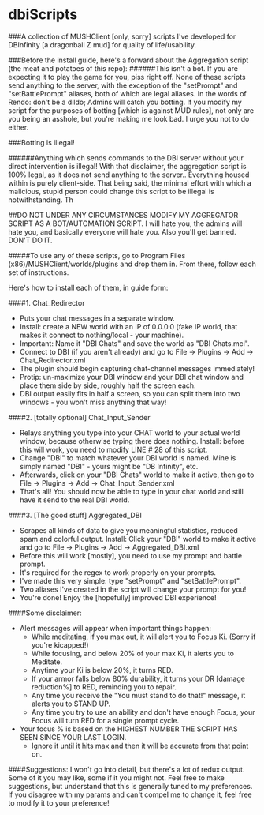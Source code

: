 # dbiScripts
###A collection of MUSHClient [only, sorry] scripts I've developed for DBInfinity [a dragonball Z mud] for quality of life/usability.

###Before the install guide, here's a forward about the Aggregation script (the meat and potatoes of this repo):
######This isn't a bot. If you are expecting it to play the game for you, piss right off. None of these scripts send anything to the server, with the exception of the "setPrompt" and "setBattlePrompt" aliases, both of which are legal aliases. In the words of Rendo: don't be a dildo; Admins will catch you botting. If you modify my script for the purposes of botting [which is against MUD rules], not only are you being an asshole, but you're making me look bad. I urge you not to do either.

###Botting is illegal!

######Anything which sends commands to the DBI server without your direct intervention is illegal! With that disclaimer, the aggregation script is 100% legal, as it does not send anything to the server.. Everything housed within is purely client-side. That being said, the minimal effort with which a malicious, stupid person could change this script to be illegal is notwithstanding. Th

##DO NOT UNDER ANY CIRCUMSTANCES MODIFY MY AGGREGATOR SCRIPT AS A BOT/AUTOMATION SCRIPT. I will hate you, the admins will hate you, and basically everyone will hate you. Also you'll get banned. DON'T DO IT.

#####To use any of these scripts, go to Program Files (x86)/MUSHClient/worlds/plugins and drop them in. From there, follow each set of instructions.

Here's how to install each of them, in guide form:

####1. Chat_Redirector 
  * Puts your chat messages in a separate window.
  * Install: create a NEW world with an IP of 0.0.0.0 (fake IP world, that makes it connect to nothing/local - your machine).
  * Important: Name it "DBI Chats" and save the world as "DBI Chats.mcl".
  * Connect to DBI (if you aren't already) and go to File -> Plugins -> Add -> Chat_Redirector.xml
  * The plugin should begin capturing chat-channel messages immediately!
  * Protip: un-maximize your DBI window and your DBI chat window and place them side by side, roughly half the screen each.
  * DBI output easily fits in half a screen, so you can split them into two windows - you won't miss anything that way!

####2. [totally optional] Chat_Input_Sender
  * Relays anything you type into your CHAT world to your actual world window, because otherwise typing there does nothing.
Install: before this will work, you need to modify LINE # 28 of this script. 
  * Change "DBI" to match whatever your DBI world is named. Mine is simply named "DBI" - yours might be "DB Infinity", etc.
  * Afterwards, click on your "DBI Chats" world to make it active, then go to File -> Plugins -> Add -> Chat_Input_Sender.xml
  * That's all! You should now be able to type in your chat world and still have it send to the real DBI world.

####3. [The good stuff] Aggregated_DBI
  * Scrapes all kinds of data to give you meaningful statistics, reduced spam and colorful output.
Install: Click your "DBI" world to make it active and go to File -> Plugins -> Add -> Aggregated_DBI.xml
  * Before this will work [mostly], you need to use my prompt and battle prompt. 
  * It's required for the regex to work properly on your prompts.
  * I've made this very simple: type "setPrompt" and "setBattlePrompt".
  * Two aliases I've created in the script will change your prompt for you!
  * You're done! Enjoy the [hopefully] improved DBI experience!

####Some disclaimer:
  * Alert messages will appear when important things happen:
    * While meditating, if you max out, it will alert you to Focus Ki. (Sorry if you're kicapped!)
    * While focusing, and below 20% of your max Ki, it alerts you to Meditate.
    * Anytime your Ki is below 20%, it turns RED.
    * If your armor falls below 80% durability, it turns your DR [damage reduction%] to RED, reminding you to repair.
    * Any time you receive the "You must stand to do that!" message, it alerts you to STAND UP.
    * Any time you try to use an ability and don't have enough Focus, your Focus will turn RED for a single prompt cycle.
  * Your focus % is based on the HIGHEST NUMBER THE SCRIPT HAS SEEN SINCE YOUR LAST LOGIN.
    * Ignore it until it hits max and then it will be accurate from that point on.

####Suggestions:
I won't go into detail, but there's a lot of redux output. Some of it you may like, some if it you might not. 
Feel free to make suggestions, but understand that this is generally tuned to my preferences.
If you disagree with my params and can't compel me to change it, feel free to modify it to your preference!

